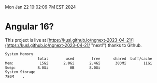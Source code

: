 Mon Jan 22 10:02:06 PM EST 2024

# Angular 16?


This project is live at [https://kusl.github.io/ngnext-2023-04-21/](https://kusl.github.io/ngnext-2023-04-21/ "next!") thanks to Github.

```bash
System Memory
               total        used        free      shared  buff/cache   available
Mem:            15Gi       2.0Gi       2.4Gi       303Mi        11Gi        13Gi
Swap:          8.0Gi          0B       8.0Gi
System Storage
786M	.
```
